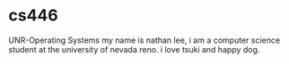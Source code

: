 # cs446
UNR-Operating Systems
my name is nathan lee, i am a computer science student at the university of nevada reno.
i love tsuki and happy dog.

